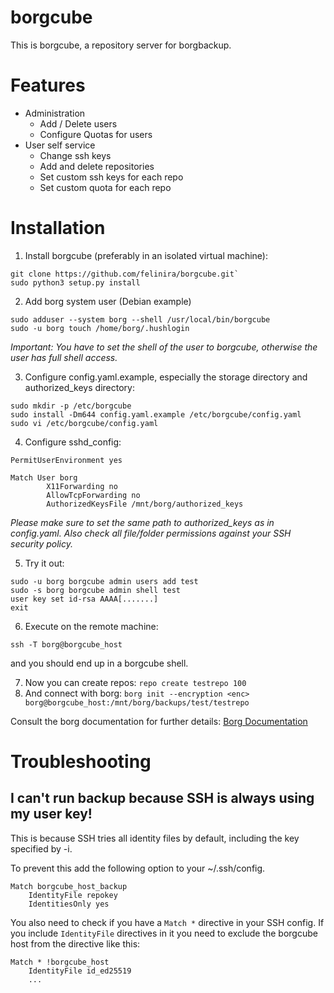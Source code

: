 # borgcube

This is borgcube, a repository server for borgbackup.

# Features
* Administration
  * Add / Delete users
  * Configure Quotas for users
* User self service
  * Change ssh keys
  * Add and delete repositories
  * Set custom ssh keys for each repo
  * Set custom quota for each repo

# Installation

1. Install borgcube (preferably in an isolated virtual machine):
```
git clone https://github.com/felinira/borgcube.git`
sudo python3 setup.py install
```

2. Add borg system user (Debian example)
```
sudo adduser --system borg --shell /usr/local/bin/borgcube
sudo -u borg touch /home/borg/.hushlogin
```
*Important: You have to set the shell of the user to borgcube, otherwise the user has full shell access.*

3. Configure config.yaml.example, especially the storage directory and authorized_keys directory:
```
sudo mkdir -p /etc/borgcube
sudo install -Dm644 config.yaml.example /etc/borgcube/config.yaml
sudo vi /etc/borgcube/config.yaml
```

4. Configure sshd_config:
```
PermitUserEnvironment yes

Match User borg
        X11Forwarding no  
        AllowTcpForwarding no
        AuthorizedKeysFile /mnt/borg/authorized_keys
```
*Please make sure to set the same path to authorized_keys as in config.yaml. Also check all file/folder permissions against your SSH security policy.*

5. Try it out:
```
sudo -u borg borgcube admin users add test
sudo -s borg borgcube admin shell test
user key set id-rsa AAAA[.......]
exit
```

6. Execute on the remote machine:
```
ssh -T borg@borgcube_host
```
and you should end up in a borgcube shell.

7. Now you can create repos: `repo create testrepo 100`
8. And connect with borg: `borg init --encryption <enc> borg@borgcube_host:/mnt/borg/backups/test/testrepo`

Consult the borg documentation for further details: [Borg Documentation](https://borgbackup.readthedocs.io/en/stable/)

# Troubleshooting

## I can't run backup because SSH is always using my user key!

This is because SSH tries all identity files by default, including the key specified by -i.

To prevent this add the following option to your ~/.ssh/config.
```
Match borgcube_host_backup
    IdentityFile repokey
    IdentitiesOnly yes
```

You also need to check if you have a `Match *` directive in your SSH config. If you include `IdentityFile` directives in it you need to exclude the borgcube host from the directive like this:
```
Match * !borgcube_host
    IdentityFile id_ed25519
    ...
```
